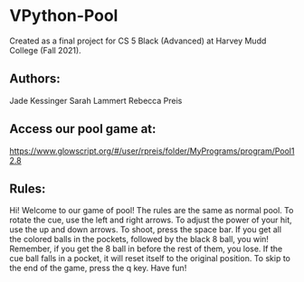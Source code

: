 # VPython-Pool

Created as a final project for CS 5 Black (Advanced) at Harvey Mudd College (Fall 2021).

## Authors:
Jade Kessinger
Sarah Lammert
Rebecca Preis

## Access our pool game at:
https://www.glowscript.org/#/user/rpreis/folder/MyPrograms/program/Pool12.8

## Rules:
Hi! Welcome to our game of pool! The rules are the same as normal pool.
To rotate the cue, use the left and right arrows.
To adjust the power of your hit, use the up and down arrows.
To shoot, press the space bar.
If you get all the colored balls in the pockets, followed by the black 8 ball, you win!
Remember, if you get the 8 ball in before the rest of them, you lose.
If the cue ball falls in a pocket, it will reset itself to the original position.
To skip to the end of the game, press the q key.
Have fun!
